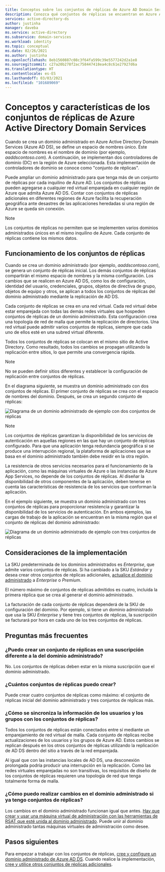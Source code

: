 ```yaml
---
title: Conceptos sobre los conjuntos de réplicas de Azure AD Domain Services | Microsoft Docs
description: Conozca qué conjuntos de réplicas se encuentran en Azure Active Directory Domain Services y cómo proporcionan redundancia a las aplicaciones que necesitan servicios de identidad.
services: active-directory-ds
author: justinha
manager: daveba
ms.service: active-directory
ms.subservice: domain-services
ms.workload: identity
ms.topic: conceptual
ms.date: 02/26/2021
ms.author: justinha
ms.openlocfilehash: 8eb1560887c08c3f64fa599c39e5577242d2a1e8
ms.sourcegitcommit: c27a20b278f2ac758447418ea4c8c61e27927d6a
ms.translationtype: HT
ms.contentlocale: es-ES
ms.lasthandoff: 03/03/2021
ms.locfileid: "101689069"
---
```

# <a name="replica-sets-concepts-and-features-for-azure-active-directory-domain-services"></a>Conceptos y características de los conjuntos de réplicas de Azure Active Directory Domain Services

Cuando se crea un dominio administrado en Azure Active Directory Domain Services (Azure AD DS), se define un espacio de nombres único. Este espacio de nombres es el nombre de dominio (por ejemplo, *aaddscontoso.com*). A continuación, se implementan dos controladores de dominio (DC) en la región de Azure seleccionada. Esta implementación de controladores de dominio se conoce como "conjunto de réplicas".

Puede ampliar un dominio administrado para que tenga más de un conjunto de réplicas por cada inquilino de Azure AD. Los conjuntos de réplicas pueden agregarse a cualquier red virtual emparejada en cualquier región de Azure que admita Azure AD DS. Contar con conjuntos de réplicas adicionales en diferentes regiones de Azure facilita la recuperación geográfica ante desastres de las aplicaciones heredadas si una región de Azure se queda sin conexión.

> [!NOTE]
> Los conjuntos de réplicas no permiten que se implementen varios dominios administrados únicos en el mismo inquilino de Azure. Cada conjunto de réplicas contiene los mismos datos.

## <a name="how-replica-sets-work"></a>Funcionamiento de los conjuntos de réplicas

Cuando se crea un dominio administrado (por ejemplo, *aaddscontoso.com*), se genera un conjunto de réplicas inicial. Los demás conjuntos de réplicas compartirán el mismo espacio de nombres y la misma configuración. Los cambios que se realicen en Azure AD DS, como los de configuración, identidad del usuario, credenciales, grupos, objetos de directiva de grupo, objetos de equipo y otros, se aplican a todos los conjuntos de réplicas del dominio administrado mediante la replicación de AD DS.

Cada conjunto de réplicas se crea en una red virtual. Cada red virtual debe estar emparejada con todas las demás redes virtuales que hospeden conjuntos de réplicas de un dominio administrado. Esta configuración crea una topología de red de malla que permite la replicación de directorios. Una red virtual puede admitir varios conjuntos de réplicas, siempre que cada uno de ellos esté en una subred virtual diferente.

Todos los conjuntos de réplicas se colocan en el mismo sitio de Active Directory. Como resultado, todos los cambios se propagan utilizando la replicación entre sitios, lo que permite una convergencia rápida.

> [!NOTE]
> No se pueden definir sitios diferentes y establecer la configuración de replicación entre conjuntos de réplicas.

En el diagrama siguiente, se muestra un dominio administrado con dos conjuntos de réplicas. El primer conjunto de réplicas se crea con el espacio de nombres del dominio. Después, se crea un segundo conjunto de réplicas:

![Diagrama de un dominio administrado de ejemplo con dos conjuntos de réplicas](./media/concepts-replica-sets/two-replica-set-example.png)

> [!NOTE]
> Los conjuntos de réplicas garantizan la disponibilidad de los servicios de autenticación en aquellas regiones en las que hay un conjunto de réplicas configurado. Para que una aplicación tenga redundancia geográfica si se produce una interrupción regional, la plataforma de aplicaciones que se basa en el dominio administrado también debe residir en la otra región.
>
> La resistencia de otros servicios necesarios para el funcionamiento de la aplicación, como las máquinas virtuales de Azure o las instancias de Azure App Services, no depende de los conjuntos de réplicas. Al diseñar la disponibilidad de otros componentes de la aplicación, deben tenerse en cuenta las características de resistencia de los servicios que conforman la aplicación.

En el ejemplo siguiente, se muestra un dominio administrado con tres conjuntos de réplicas para proporcionar resistencia y garantizar la disponibilidad de los servicios de autenticación. En ambos ejemplos, las cargas de trabajo de la aplicación se encuentran en la misma región que el conjunto de réplicas del dominio administrado:

![Diagrama de un dominio administrado de ejemplo con tres conjuntos de réplicas](./media/concepts-replica-sets/three-replica-set-example.png)

## <a name="deployment-considerations"></a>Consideraciones de la implementación

La SKU predeterminada de los dominios administrados es *Enterprise*, que admite varios conjuntos de réplicas. Si ha cambiado a la SKU *Estándar* y desea crear otros conjuntos de réplicas adicionales, [actualice el dominio administrado](change-sku.md) a *Enterprise* o *Premium*.

El número máximo de conjuntos de réplicas admitidos es cuatro, incluida la primera réplica que se crea al generar el dominio administrado.

La facturación de cada conjunto de réplicas dependerá de la SKU de configuración del dominio. Por ejemplo, si tiene un dominio administrado que usa la SKU *Enterprise* y tiene tres conjuntos de réplicas, la suscripción se facturará por hora en cada uno de los tres conjuntos de réplicas.

## <a name="frequently-asked-questions"></a>Preguntas más frecuentes

### <a name="can-i-create-a-replica-set-in-subscription-different-from-my-managed-domain"></a>¿Puedo crear un conjunto de réplicas en una suscripción diferente a la del dominio administrado?

No. Los conjuntos de réplicas deben estar en la misma suscripción que el dominio administrado.

### <a name="how-many-replica-sets-can-i-create"></a>¿Cuántos conjuntos de réplicas puedo crear?

Puede crear cuatro conjuntos de réplicas como máximo: el conjunto de réplicas inicial del dominio administrado y tres conjuntos de réplicas más.

### <a name="how-does-user-and-group-information-get-synchronized-to-my-replica-sets"></a>¿Cómo se sincroniza la información de los usuarios y los grupos con los conjuntos de réplicas?

Todos los conjuntos de réplicas están conectados entre sí mediante un emparejamiento de red virtual de malla. Cada conjunto de réplicas recibe actualizaciones de los usuarios y los grupos de Azure AD. Estos cambios se replican después en los otros conjuntos de réplicas utilizando la replicación de AD DS dentro del sitio a través de la red emparejada.

Al igual que con las instancias locales de AD DS, una desconexión prolongada podría producir una interrupción en la replicación. Como las redes virtuales emparejadas no son transitivas, los requisitos de diseño de los conjuntos de réplicas requieren una topología de red que tenga totalmente forma de malla.

### <a name="how-do-i-make-changes-in-my-managed-domain-after-i-have-replica-sets"></a>¿Cómo puedo realizar cambios en el dominio administrado si ya tengo conjuntos de réplicas?

Los cambios en el dominio administrado funcionan igual que antes. [Hay que crear y usar una máquina virtual de administración con las herramientas de RSAT que esté unida al dominio administrado](tutorial-create-management-vm.md). Puede unir al dominio administrado tantas máquinas virtuales de administración como desee.

## <a name="next-steps"></a>Pasos siguientes

Para empezar a trabajar con los conjuntos de réplicas, [cree y configure un dominio administrado de Azure AD DS][tutorial-create-advanced]. Cuando realice la implementación, [cree y utilice otros conjuntos de réplicas adicionales][create-replica-set].

<!-- LINKS - INTERNAL -->
[tutorial-create-advanced]: tutorial-create-instance-advanced.md
[create-replica-set]: tutorial-create-replica-set.md
